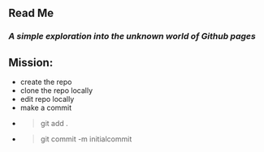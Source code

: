 ## Read Me
### _A simple exploration into the unknown world of Github pages_

## Mission:
- create the repo
- clone the repo locally
- edit repo locally
- make a commit
- >git add .
- >git commit -m initialcommit